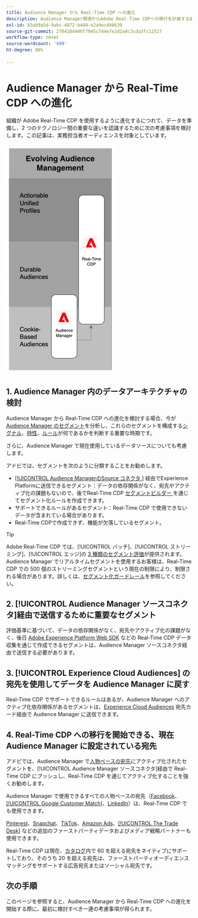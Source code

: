 ```yaml
---
title: Audience Manager から Real-Time CDP への進化
description: Audience Manager環境からAdobe Real-Time CDPへの移行を計画する前の考慮事項について説明します。
exl-id: 83ab9a5d-9abc-4072-b449-e2a9ecd48639
source-git-commit: 2704184446f7945c744e7e2d2a8c3cda3fc12527
workflow-type: tm+mt
source-wordcount: '499'
ht-degree: 86%

---
```


# Audience Manager から Real-Time CDP への進化

組織が Adobe Real-Time CDP を使用するように進化するにつれて、データを準備し、2 つのテクノロジー間の重要な違いを認識するために次の考慮事項を検討します。この記事は、実務担当者オーディエンスを対象としています。

![Audience Manager から Real-Time CDP への進化を示す図](/help/rtcdp/assets/aam-to-rtcdp-evolution.png)

## 1. Audience Manager 内のデータアーキテクチャの検討

Audience Manager から Real-Time CDP への進化を検討する場合、今が [Audience Manager のセグメント](https://experienceleague.adobe.com/docs/audience-manager/user-guide/features/segments/segments-purpose.html?lang=ja)を分析し、これらのセグメントを構成する[シグナル](https://experienceleague.adobe.com/docs/audience-manager/user-guide/features/data-explorer/data-explorer-understanding-signals.html?lang=ja)、[特性](https://experienceleague.adobe.com/docs/audience-manager/user-guide/features/traits/trait-details-page.html?lang=ja)、[ルール](https://experienceleague.adobe.com/docs/audience-manager/user-guide/features/segments/segment-builder.html?lang=ja#segment-builder-section)が何であるかを判断する重要な時期です。

さらに、Audience Manager で現在使用しているデータソースについても考慮します。

アドビでは、セグメントを次のように分類することをお勧めします。

* [[!UICONTROL Audience ManagerのSource コネクタ &#x200B;]](/help/sources/connectors/adobe-applications/audience-manager.md) 経由でExperience Platformに送信できるセグメント：データの依存関係がなく、宛先やアクティブ化の課題もないので、後でReal-Time CDP [ セグメントビルダー ](/help/segmentation/ui/segment-builder.md) を通じてセグメント化ルールを作成できます。
* サポートできるルールがあるセグメント：Real-Time CDP で使用できないデータが含まれている場合があります。
* Real-Time CDPで作成できず、機能が欠落しているセグメント。

>[!TIP]
>
>Adobe Real-Time CDP では、[!UICONTROL バッチ]、[!UICONTROL ストリーミング]、[!UICONTROL エッジ]の [3 種類のセグメント評価](/help/segmentation/home.md#evaluate-segments)が提供されます。Audience Manager でリアルタイムセグメントを使用するお客様は、Real-Time CDP での 500 個のストリーミングセグメントという現在の制限により、制限される場合があります。詳しくは、[セグメント化ガードレール](/help/profile/guardrails.md)を参照してください。

## 2. [!UICONTROL Audience Manager ソースコネクタ]経由で送信するために重要なセグメント

評価基準に基づいて、データの依存関係がなく、宛先やアクティブ化の課題がなく、後日 [Adobe Experience Platform Web SDK](/help/web-sdk/faq.md) などの Real-Time CDP データ収集を通じて作成できるセグメントは、Audience Manager ソースコネクタ経由で送信する必要があります。

## 3. [!UICONTROL Experience Cloud Audiences] の宛先を使用してデータを Audience Manager に戻す

Real-Time CDP でサポートできるルールはあるが、Audience Manager へのアクティブ化依存関係があるセグメントは、[Experience Cloud Audiences](/help/destinations/catalog/adobe/experience-cloud-audiences.md) 宛先カード経由で Audience Manager に送信できます。

## 4. Real-Time CDP への移行を開始できる、現在 Audience Manager に設定されている宛先

アドビでは、Audience Manager で[人物ベースの宛先](https://experienceleague.adobe.com/docs/audience-manager/user-guide/features/destinations/people-based/people-based-destinations-overview.html?lang=ja)にアクティブ化されたセグメントを、[!UICONTROL Audience Manager ソースコネクタ]経由で Real-Time CDP にプッシュし、Real-Time CDP を通じてアクティブ化することを強くお勧めします。

Audience Manager で使用できるすべての人物ベースの宛先（[Facebook](/help/destinations/catalog/social/facebook.md)、[[!UICONTROL Google Customer Match]](/help/destinations/catalog/advertising/google-customer-match.md)、[LinkedIn](/help/destinations/catalog/social/linkedin.md)）は、Real-Time CDP でも使用できます。

[Pinterest](/help/destinations/catalog/advertising/pinterest.md)、[Snapchat](/help/destinations/catalog/advertising/snap-inc.md)、[TikTok](/help/destinations/catalog/social/tiktok.md)、[Amazon Ads](/help/destinations/catalog/advertising/amazon-ads.md)、[[!UICONTROL The Trade Desk]](/help/destinations/catalog/advertising/tradedesk.md) などの追加のファーストパーティデータおよびメディア戦略パートナーも使用できます。

Real-Time CDP は現在、[カタログ](/help/destinations/catalog/overview.md)内で 60 を超える宛先をネイティブにサポートしており、そのうち 20 を超える宛先は、ファーストパーティオーディエンスマッチングをサポートする広告宛先またはソーシャル宛先です。

## 次の手順

このページを参照すると、Audience Manager から Real-Time CDP への進化を開始する際に、最初に検討すべき一連の考慮事項が得られます。
